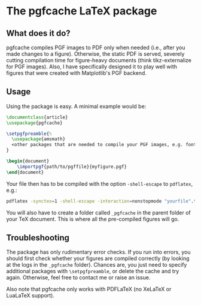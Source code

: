 # The pgfcache LaTeX package

## What does it do?

pgfcache compiles PGF images to PDF only when needed (i.e., after you made changes to a figure). Otherwise, the static PDF is served, severely cutting compilation time for figure-heavy documents (think tikz-externalize for PGF images). Also, I have specifically designed it to play well with figures that were created with Matplotlib's PGF backend.

## Usage

Using the package is easy. A minimal example would be:

```latex
\documentclass{article}
\usepackage{pgfcache}

\setpgfpreamble{%
  \usepackage{amsmath}
  <other packages that are needed to compile your PGF images, e.g. fonts>
}

\begin{document}
	\importpgf{path/to/pgffile}{myfigure.pgf}
\end{document}

```

Your file then has to be compiled with the option `-shell-escape` to `pdflatex`, e.g.:

```bash
pdflatex -synctex=1 -shell-escape -interaction=nonstopmode "yourfile".tex
```

You will also have to create a folder called `_pgfcache` in the parent folder of your TeX document. This is where all the pre-compiled figures will go.

## Troubleshooting

The package has only rudimentary error checks. If you run into errors, you should first check whether your figures are compiled correctly (by looking at the logs in the `_pgfcache` folder). Chances are, you just need to specify additional packages with `\setpgfpreamble`, or delete the cache and try again. Otherwise, feel free to contact me or raise an issue.

Also note that pgfcache only works with PDFLaTeX (no XeLaTeX or LuaLaTeX support).
